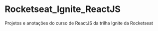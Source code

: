 # Rocketseat_Ignite_ReactJS
 Projetos e anotações do curso de ReactJS da trilha Ignite da Rocketseat
